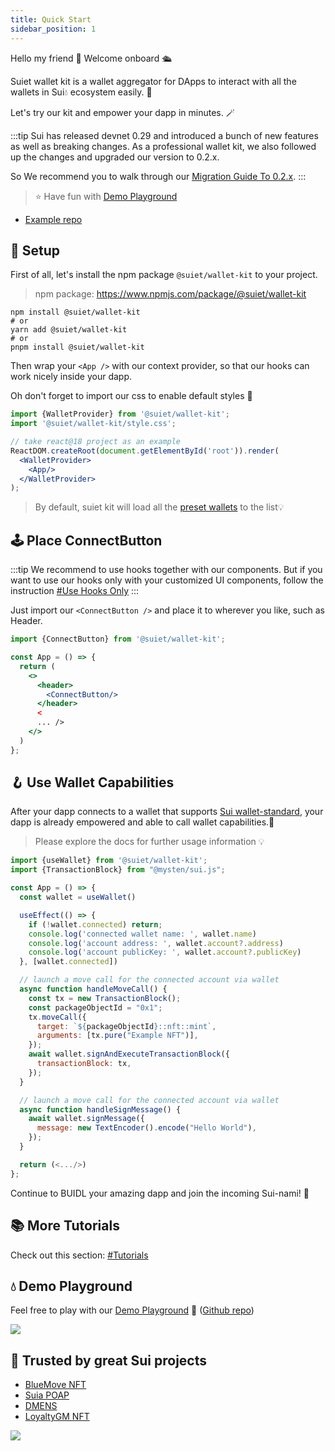 ```yaml
---
title: Quick Start
sidebar_position: 1
---
```


Hello my friend 👋 Welcome onboard 🛳

Suiet wallet kit is a wallet aggregator for DApps to interact with all the wallets in Sui💧 ecosystem easily. 🥳

Let's try our kit and empower your dapp in minutes. 🪄

:::tip
Sui has released devnet 0.29 and introduced a bunch of new features as well as breaking changes. 
As a professional wallet kit, we also followed up the changes and upgraded our version to 0.2.x.

So We recommend you to walk through our [Migration Guide To 0.2.x](/docs/migration/upgradeTo0.2.x).
:::

> ⭐️ Have fun with [Demo Playground](https://wallet-kit-demo.vercel.app/)

+ [Example repo](https://github.com/suiet/wallet-kit/tree/main/examples/with-vite)

## 🔨 Setup

First of all, let's install the npm package `@suiet/wallet-kit` to your project.

> npm package: https://www.npmjs.com/package/@suiet/wallet-kit

```shell
npm install @suiet/wallet-kit
# or
yarn add @suiet/wallet-kit
# or
pnpm install @suiet/wallet-kit
```

Then wrap your `<App />` with our context provider, so that our hooks can work nicely inside your dapp.

Oh don't forget to import our css to enable default styles 🎨

```jsx
import {WalletProvider} from '@suiet/wallet-kit';
import '@suiet/wallet-kit/style.css';

// take react@18 project as an example
ReactDOM.createRoot(document.getElementById('root')).render(
  <WalletProvider>
    <App/>
  </WalletProvider>
);
```

> By default, suiet kit will load all the [preset wallets](./CanIUse#preset-wallets) to the list💡

## 🕹 Place ConnectButton

:::tip
We recommend to use hooks together with our components. But if you want to use our hooks only with your customized UI
components, follow the instruction [#Use Hooks Only](/docs/tutorial/hooks-only)
:::

Just import our `<ConnectButton />` and place it to wherever you like, such as Header.

```jsx
import {ConnectButton} from '@suiet/wallet-kit';

const App = () => {
  return (
    <>
      <header>
        <ConnectButton/>
      </header>
      <
      ... />
    </>
  )
};
```

## 🪝 Use Wallet Capabilities

After your dapp connects to a wallet that
supports [Sui wallet-standard](https://github.com/MystenLabs/sui/tree/main/sdk/wallet-adapter/packages/wallet-standard),
your dapp is already empowered and able to call wallet capabilities.🎉

> Please explore the docs for further usage information 💡

```jsx
import {useWallet} from '@suiet/wallet-kit';
import {TransactionBlock} from "@mysten/sui.js";

const App = () => {
  const wallet = useWallet()

  useEffect(() => {
    if (!wallet.connected) return;
    console.log('connected wallet name: ', wallet.name)
    console.log('account address: ', wallet.account?.address)
    console.log('account publicKey: ', wallet.account?.publicKey)
  }, [wallet.connected])

  // launch a move call for the connected account via wallet
  async function handleMoveCall() {
    const tx = new TransactionBlock();
    const packageObjectId = "0x1";
    tx.moveCall({
      target: `${packageObjectId}::nft::mint`,
      arguments: [tx.pure("Example NFT")],
    });
    await wallet.signAndExecuteTransactionBlock({
      transactionBlock: tx,
    });
  }

  // launch a move call for the connected account via wallet
  async function handleSignMessage() {
    await wallet.signMessage({
      message: new TextEncoder().encode("Hello World"),
    });
  }

  return (<.../>)
};
```

Continue to BUIDL your amazing dapp and join the incoming Sui-nami! 🌊

## 📚 More Tutorials

Check out this section: [#Tutorials](/docs/category/tutorials)

## 💧 Demo Playground

Feel free to play with our [Demo Playground](https://wallet-kit-demo.vercel.app)
🔗 ([Github repo](https://github.com/suiet/wallet-kit/tree/main/examples/with-vite))

<img src="/img/integration-example.jpg" />

## 🤝 Trusted by great Sui projects

- [BlueMove NFT](https://sui.bluemove.net/)
- [Suia POAP](https://suia.io/)
- [DMENS](https://dmens-app.coming.chat/explore)
- [LoyaltyGM NFT](https://www.loyaltygm.com/)

<img src="/img/trustedby.png" />